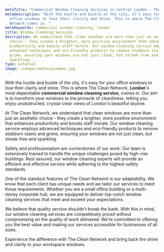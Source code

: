 ```yaml
---
metaTitle: "Commercial Window Cleaning Services in Central London - The Clean Network"
metaDescription: "With the hustle and bustle of the city, it’s easy for your
  office windows to lose their clarity and shine. This is where The Clean
  Network comes in. "
metaKeywords: commercial window cleaning, london
title: Window Cleaning Services
description: We understand that clean windows are more than just an aesthetic
  choice - they create a brighter, more positive environment that enhances
  productivity and boosts staff morale. Our window cleaning service employs
  advanced techniques and eco-friendly products to remove stubborn stains and
  grime, ensuring your windows are not just clean, but streak-free and
  sparkling.
type: external
image: /images/media/windows.jpg
---
```

With the hustle and bustle of the city, it's easy for your office windows to lose their clarity and shine. This is where The Clean Network, <strong>London</strong>'s most dependable <strong>commercial window cleaning service</strong>, comes in. Our aim is to transform your windows to the pinnacle of cleanliness, letting you enjoy unobstructed, crystal-clear views of London's beautiful skyline.

At The Clean Network, we understand that clean windows are more than just an aesthetic choice - they create a brighter, more positive environment that enhances productivity and boosts staff morale. Our window cleaning service employs advanced techniques and eco-friendly products to remove stubborn stains and grime, ensuring your windows are not just clean, but streak-free and sparkling.

Safety and professionalism are cornerstones of our work. Our team is extensively trained to handle the unique challenges posed by high-rise buildings. Rest assured, our window cleaning experts will provide an efficient and effective service while adhering to the highest safety standards.

One of the standout features of The Clean Network is our adaptability. We know that each client has unique needs and we tailor our services to meet these requirements. Whether you are a small office building or a multi-storey corporate hub, we are equipped to deliver top-notch window cleaning services that meet and exceed your expectations.

We believe that quality service shouldn't break the bank. With this in mind, our window cleaning services are competitively priced without compromising on the quality of work delivered. We're committed to offering you the best value and making our services accessible for businesses of all sizes.

Experience the difference with The Clean Network and bring back the shine and clarity to your workspace windows.